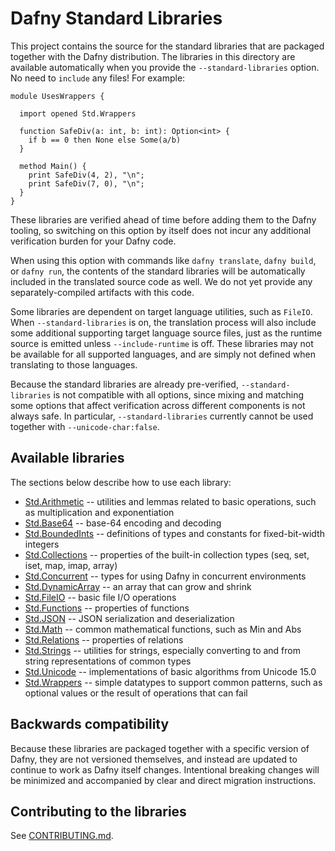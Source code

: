 # Dafny Standard Libraries

This project contains the source for the standard libraries
that are packaged together with the Dafny distribution.
The libraries in this directory are available automatically
when you provide the `--standard-libraries` option.
No need to `include` any files! For example:

<!-- %check-verify -->
```dafny
module UsesWrappers {

  import opened Std.Wrappers

  function SafeDiv(a: int, b: int): Option<int> {
    if b == 0 then None else Some(a/b)
  }

  method Main() {
    print SafeDiv(4, 2), "\n";
    print SafeDiv(7, 0), "\n";
  }
}
```

These libraries are verified ahead of time before adding them to the Dafny tooling,
so switching on this option by itself does not incur any additional verification burden for your Dafny code.

When using this option with commands like `dafny translate`, `dafny build`, or `dafny run`,
the contents of the standard libraries will be automatically included in the translated source code as well.
We do not yet provide any separately-compiled artifacts with this code.

Some libraries are dependent on target language utilities, such as `FileIO`.
When `--standard-libraries` is on,
the translation process will also include some additional supporting target language source files,
just as the runtime source is emitted unless `--include-runtime` is off.
These libraries may not be available for all supported languages,
and are simply not defined when translating to those languages.

Because the standard libraries are already pre-verified, `--standard-libraries` is not compatible with all options,
since mixing and matching some options that affect verification across different components is not always safe.
In particular, `--standard-libraries` currently cannot be used together with `--unicode-char:false`.

## Available libraries

The sections below describe how to use each library:

- [Std.Arithmetic](src/Std/Arithmetic) -- utilities and lemmas related to basic operations, such as multiplication and exponentiation
- [Std.Base64](src/Std/Base64) -- base-64 encoding and decoding
- [Std.BoundedInts](src/Std/BoundedInts) -- definitions of types and constants for fixed-bit-width integers
- [Std.Collections](src/Std/Collections) -- properties of the built-in collection types (seq, set, iset, map, imap, array)
- [Std.Concurrent](src/Std/Concurrent) -- types for using Dafny in concurrent environments
- [Std.DynamicArray](src/Std/DynamicArray) -- an array that can grow and shrink
- [Std.FileIO](src/Std/FileIO) -- basic file I/O operations
- [Std.Functions](src/Std/Functions) -- properties of functions
- [Std.JSON](src/Std/JSON) -- JSON serialization and deserialization
- [Std.Math](src/Std/Math) -- common mathematical functions, such as Min and Abs
- [Std.Relations](src/Std/Relations) -- properties of relations
- [Std.Strings](src/Std/Strings) -- utilities for strings, especially converting to and from string representations of common types
- [Std.Unicode](src/Std/Unicode) -- implementations of basic algorithms from Unicode 15.0
- [Std.Wrappers](src/Std/Wrappers) -- simple datatypes to support common patterns, such as optional values or the result of operations that can fail

## Backwards compatibility

Because these libraries are packaged together with a specific version of Dafny,
they are not versioned themselves, and instead are updated to continue to work as Dafny itself changes.
Intentional breaking changes will be minimized and accompanied by clear and direct migration instructions.

## Contributing to the libraries

See [CONTRIBUTING.md](CONTRIBUTING.md).
